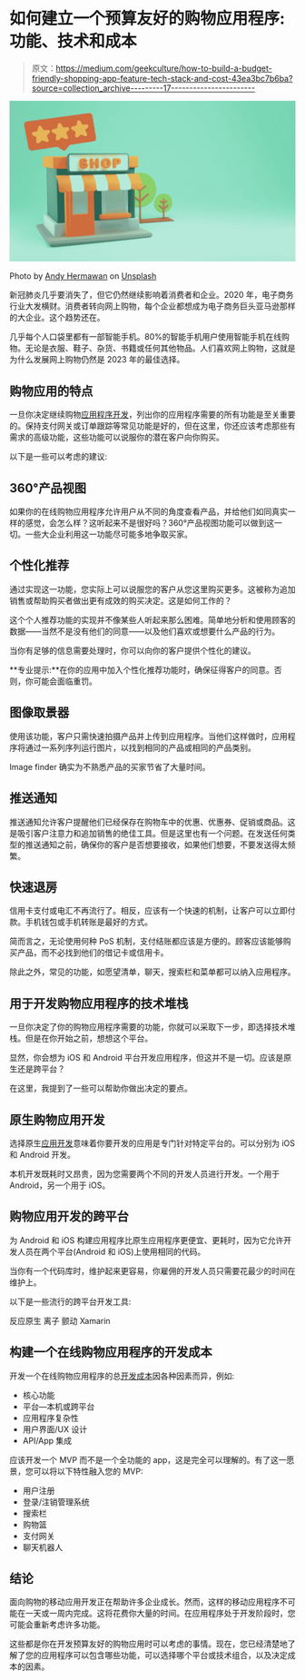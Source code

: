 # 如何建立一个预算友好的购物应用程序:功能、技术和成本

> 原文：<https://medium.com/geekculture/how-to-build-a-budget-friendly-shopping-app-feature-tech-stack-and-cost-43ea3bc7b6ba?source=collection_archive---------17----------------------->

![](img/20394fe28c95a12ad2d7e2e22ad5d095.png)

Photo by [Andy Hermawan](https://unsplash.com/@kolamdigital?utm_source=medium&utm_medium=referral) on [Unsplash](https://unsplash.com?utm_source=medium&utm_medium=referral)

新冠肺炎几乎要消失了，但它仍然继续影响着消费者和企业。2020 年，电子商务行业大发横财。消费者转向网上购物，每个企业都想成为电子商务巨头亚马逊那样的大企业。这个趋势还在。

几乎每个人口袋里都有一部智能手机。80%的智能手机用户使用智能手机在线购物。无论是衣服、鞋子、杂货、书籍或任何其他物品。人们喜欢网上购物，这就是为什么发展网上购物仍然是 2023 年的最佳选择。

## 购物应用的特点

一旦你决定继续购物[应用程序开发](https://www.resourcifi.com/blog/app-development)，列出你的应用程序需要的所有功能是至关重要的。保持支付网关或订单跟踪等常见功能是好的，但在这里，你还应该考虑那些有需求的高级功能，这些功能可以说服你的潜在客户向你购买。

以下是一些可以考虑的建议:

## 360°产品视图

如果你的在线购物应用程序允许用户从不同的角度查看产品，并给他们如同真实一样的感觉，会怎么样？这听起来不是很好吗？360°产品视图功能可以做到这一切。一些大企业利用这一功能尽可能多地争取买家。

## 个性化推荐

通过实现这一功能，您实际上可以说服您的客户从您这里购买更多。这被称为追加销售或帮助购买者做出更有成效的购买决定。这是如何工作的？

这个个人推荐功能的实现并不像某些人听起来那么困难。简单地分析和使用顾客的数据——当然不是没有他们的同意——以及他们喜欢或想要什么产品的行为。

当你有足够的信息需要处理时，你可以向你的客户提供个性化的建议。

**专业提示:**在你的应用中加入个性化推荐功能时，确保征得客户的同意。否则，你可能会面临重罚。

## 图像取景器

使用该功能，客户只需快速拍摄产品并上传到应用程序。当他们这样做时，应用程序将通过一系列序列运行图片，以找到相同的产品或相同的产品类别。

Image finder 确实为不熟悉产品的买家节省了大量时间。

## 推送通知

推送通知允许客户提醒他们已经保存在购物车中的优惠、优惠券、促销或商品。这是吸引客户注意力和追加销售的绝佳工具。但是这里也有一个问题。在发送任何类型的推送通知之前，确保你的客户是否想要接收，如果他们想要，不要发送得太频繁。

## 快速退房

信用卡支付或电汇不再流行了。相反，应该有一个快速的机制，让客户可以立即付款。手机钱包或手机转账是最好的方式。

简而言之，无论使用何种 PoS 机制，支付结账都应该是方便的。顾客应该能够购买产品，而不必找到他们的借记卡或信用卡。

除此之外，常见的功能，如愿望清单，聊天，搜索栏和菜单都可以纳入应用程序。

## 用于开发购物应用程序的技术堆栈

一旦你决定了你的购物应用程序需要的功能，你就可以采取下一步，即选择技术堆栈。但是在你开始之前，想想这个平台。

显然，你会想为 iOS 和 Android 平台开发应用程序，但这并不是一切。应该是原生还是跨平台？

在这里，我提到了一些可以帮助你做出决定的要点。

## 原生购物应用开发

选择原生[应用开发](https://www.resourcifi.com/blog/app-development)意味着你要开发的应用是专门针对特定平台的。可以分别为 iOS 和 Android 开发。

本机开发既耗时又昂贵，因为您需要两个不同的开发人员进行开发。一个用于 Android，另一个用于 iOS。

## 购物应用开发的跨平台

为 Android 和 iOS 构建应用程序比原生应用程序更便宜、更耗时，因为它允许开发人员在两个平台(Android 和 iOS)上使用相同的代码。

当你有一个代码库时，维护起来更容易，你雇佣的开发人员只需要花最少的时间在维护上。

以下是一些流行的跨平台开发工具:

反应原生
离子
颤动
Xamarin

## 构建一个在线购物应用程序的开发成本

开发一个在线购物应用程序的总[开发成本](https://www.resourcifi.com/resources/ebooks/resourcifi-ebook-cost-to-develop-an-app)因各种因素而异，例如:

*   核心功能
*   平台—本机或跨平台
*   应用程序复杂性
*   用户界面/UX 设计
*   API/App 集成

应该开发一个 MVP 而不是一个全功能的 app，这是完全可以理解的。有了这一愿景，您可以将以下特性融入您的 MVP:

*   用户注册
*   登录/注销管理系统
*   搜索栏
*   购物篮
*   支付网关
*   聊天机器人

## 结论

面向购物的移动应用开发正在帮助许多企业成长。然而，这样的移动应用程序不可能在一天或一周内完成。这将花费你大量的时间。在应用程序处于开发阶段时，您可能会重新考虑许多功能。

这些都是你在开发预算友好的购物应用时可以考虑的事情。现在，您已经清楚地了解了您的应用程序可以包含哪些功能，可以选择哪个平台或技术组合，以及决定成本的因素。